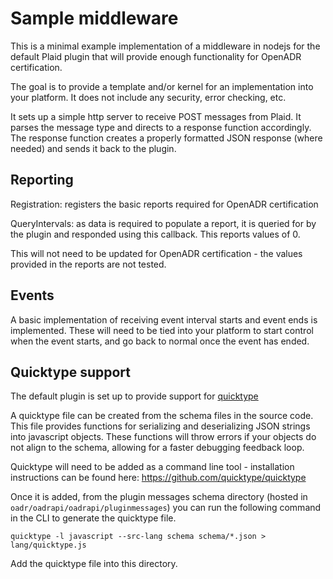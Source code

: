 # Sample middleware

This is a minimal example implementation of a middleware in nodejs for the default Plaid plugin that will provide enough functionality for OpenADR certification.

The goal is to provide a template and/or kernel for an implementation into your platform. It does not include any security, error checking, etc. 

It sets up a simple http server to receive POST messages from Plaid. It parses the message type and directs to a response function accordingly. The response function creates a properly formatted JSON response (where needed) and sends it back to the plugin.

## Reporting

Registration: registers the basic reports required for OpenADR certification

QueryIntervals: as data is required to populate a report, it is queried for by the plugin and responded using this callback. This reports values of 0.

This will not need to be updated for OpenADR certification - the values provided in the reports are not tested.

## Events

A basic implementation of receiving event interval starts and event ends is implemented. These will need to be tied into your platform to start control when the event starts, and go back to normal once the event has ended.

## Quicktype support

The default plugin is set up to provide support for [quicktype](https://quicktype.io/)

A quicktype file can be created from the schema files in the source code. This file provides functions for serializing and deserializing JSON strings into javascript objects. These functions will throw errors if your objects do not align to the schema, allowing for a faster debugging feedback loop.

Quicktype will need to be added as a command line tool - installation instructions can be found here: https://github.com/quicktype/quicktype

Once it is added, from the plugin messages schema directory (hosted in `oadr/oadrapi/oadrapi/pluginmessages`) you can run the following command in the CLI to generate the quicktype file. 

`quicktype -l javascript --src-lang schema schema/*.json > lang/quicktype.js`

Add the quicktype file into this directory.

